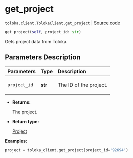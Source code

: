 # get_project
`toloka.client.TolokaClient.get_project` | [Source code](https://github.com/Toloka/toloka-kit/blob/v1.2.2/src/client/__init__.py#L1269)

```python
get_project(self, project_id: str)
```

Gets project data from Toloka.

## Parameters Description

| Parameters | Type | Description |
| :----------| :----| :-----------|
`project_id`|**str**|<p>The ID of the project.</p>

* **Returns:**

  The project.

* **Return type:**

  [Project](toloka.client.project.Project.md)

**Examples:**


```python
project = toloka_client.get_project(project_id='92694')
```
